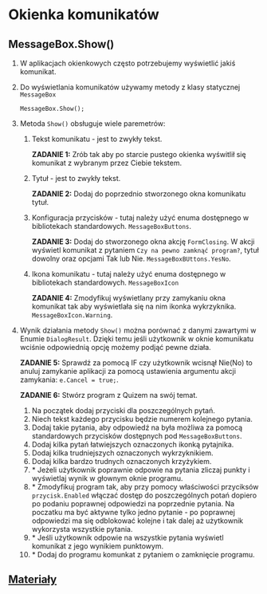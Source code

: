 # Okienka komunikatów
## MessageBox.Show()

1. W aplikacjach okienkowych często potrzebujemy wyświetlić jakiś komunikat.
2. Do wyświetlania komunikatów używamy metody z klasy statycznej `MessageBox` 
   ```
   MessageBox.Show();
   ```
3. Metoda `Show()` obsługuje wiele paremetrów:
   1. Tekst komunikatu - jest to zwykły tekst.
   
        **ZADANIE 1:** Zrób tak aby po starcie pustego okienka wyświtlił się komunikat z wybranym przez Ciebie tekstem.

   2. Tytuł - jest to zwykły tekst.
        
        **ZADANIE 2:** Dodaj do poprzednio stworzonego okna komunikatu tytuł.

   3. Konfiguracja przycisków - tutaj należy użyć enuma dostępnego w bibliotekach standardowych. `MessageBoxButtons`.

        **ZADANIE 3:** Dodaj do stworzonego okna akcję `FormClosing`. W akcji wyświetl komunikat z pytaniem `Czy na pewno zamknąć program?`, tytuł dowolny oraz opcjami Tak lub Nie. `MessageBoxBUttons.YesNo`.

   4. Ikona komunikatu - tutaj należy użyć enuma dostępnego w bibliotekach standardowych. `MessageBoxIcon`

        **ZADANIE 4:** Zmodyfikuj wyświetlany przy zamykaniu okna komunikat tak aby wyświetlała się na nim ikonka wykrzyknika. `MessageBoxIcon.Warning`.

4. Wynik działania metody `Show()` można porównać z danymi zawartymi w Enumie `DialogResult`. Dzięki temu jeśli użytkownik w oknie komunikatu wciśnie odpowiednią opcję możemy podjąć pewne działa.  

    **ZADANIE 5:** Sprawdź za pomocą IF czy użytkownik wcisnął Nie(No) to anuluj zamykanie aplikacji za pomocą ustawienia argumentu akcji zamykania: `e.Cancel = true;`. 

    **ZADANIE 6:** Stwórz program z Quizem na swój temat.

    1. Na początek dodaj przyciski dla poszczególnych pytań.
    2. Niech tekst każdego przycisku będzie numerem kolejnego pytania.
    3. Dodaj takie pytania, aby odpowiedź na była możliwa za pomocą standardowych przycisków dostępnych pod `MessageBoxButtons`.
    4. Dodaj kilka pytań łatwiejszych oznaczonych ikonką pytajnika.
    5. Dodaj kilka trudniejszych oznaczonych wykrzyknikiem.
    6. Dodaj kilka bardzo trudnych oznaczonych krzyżykiem.
    7. \* Jeżeli użytkownik poprawnie odpowie na pytania zliczaj punkty i wyświetlaj wynik w głownym oknie programu.
    8. \* Zmodyfikuj program tak, aby przy pomocy właściwości przyciksów `przycisk.Enabled` włączać dostęp do poszczególnych potań dopiero po podaniu poprawnej odpowiedzi na poprzednie pytania. Na poczatku ma być aktywne tylko jedno pytanie - po poprawnej odpowiedzi ma się odblokować kolejne i tak dalej aż użytkownik wykorzysta wszystkie pytania.
    9. \* Jeśli użytkownik odpowie na wszystkie pytania wyświetl komunikat z jego wynikiem punktowym.
    10. \* Dodaj do programu komunkat z pytaniem o zamknięcie programu.

## [Materiały](P2T12_Materialy.pdf)
